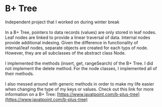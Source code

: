 # B+ Tree
Independent project that I worked on during winter break <br>
<br>
In a B+ Tree, pointers to data records (values) are only stored in leaf nodes. Leaf nodes are linked to provide a linear traversal of data. Internal nodes provide additional indexing. Given the difference in functionality of internal/leaf nodes, separate objects are created for each typs of node. However, they are all subclasses of the abstract class Node. <br>
<br>
I implemented the methods (insert, get, rangeSearch) of the B+ Tree. I did not implement the delete method. For the node classes, I implemented all of their methods. <br>
<br>
I also messed around with generic methods in order to make my life easier when changing the type of my keys or values. Check out this link for more information on a B+ Tree: [https://www.javatpoint.com/b-plus-tree](https://www.javatpoint.com/b-plus-tree)
